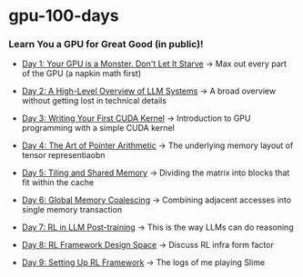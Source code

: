 # gpu-100-days

### Learn You a GPU for Great Good (in public)!

- [Day 1: Your GPU is a Monster. Don't Let It Starve](./day-1.md) -> Max out every part of the GPU (a napkin math first)

- [Day 2: A High-Level Overview of LLM Systems](./day-2.md) -> A broad overview without getting lost in technical details

- [Day 3: Writing Your First CUDA Kernel](./day-3.md) -> Introduction to GPU programming with a simple CUDA kernel

- [Day 4: The Art of Pointer Arithmetic](./day-4.md) -> The underlying memory layout of tensor representiaobn

- [Day 5: Tiling and Shared Memory](./day-5.md) ->  Dividing the matrix into blocks that fit within the cache

- [Day 6: Global Memory Coalescing](./day-6.md) -> Combining adjacent accesses into single memory transaction

- [Day 7: RL in LLM Post-training](./day-7.md) -> This is the way LLMs can do reasoning

- [Day 8: RL Framework Design Space](./day-8.md) -> Discuss RL infra form factor

- [Day 9: Setting Up RL Framework](./day-9.md) -> The logs of me playing Slime